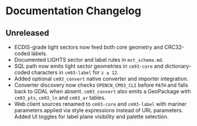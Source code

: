 # Documentation Changelog

## Unreleased

- ECDIS-grade light sectors now feed both core geometry and CRC32-coded labels.
- Documented LIGHTS sector and label rules in `mvt_schema.md`.
- SQL path now emits light sector geometries in `cm93-core` and
  dictionary-coded characters in `cm93-label` for `z ≥ 12`.
- Added optional `cm93_convert` native converter and importer integration.
- Converter discovery now checks `OPENCN_CM93_CLI` before `PATH` and
  falls back to GDAL when absent. `cm93_convert` also emits a GeoPackage
  with `cm93_pts`, `cm93_ln` and `cm93_ar` tables.
- Web client sources renamed to `cm93-core` and `cm93-label` with
  mariner parameters applied via style expressions instead of URL
  parameters. Added UI toggles for label plane visibility and palette
  selection.
